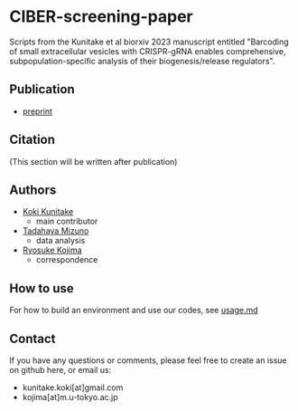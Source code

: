 # CIBER-screening-paper
Scripts from the Kunitake et al biorxiv 2023 manuscript entitled "Barcoding of small extracellular vesicles with CRISPR-gRNA enables comprehensive, subpopulation-specific analysis of their biogenesis/release regulators".

## Publication
- [preprint](https://www.biorxiv.org/content/10.1101/2023.09.28.559700v1)

## Citation
(This section will be written after publication)

## Authors
- [Koki Kunitake](https://github.com/Koki-KUNITAKE)  
    - main contributor  
- [Tadahaya Mizuno](https://github.com/tadahayamiz)  
    - data analysis
- [Ryosuke Kojima](https://github.com/Ryosuke-Kojima)
    - correspondence

## How to use
For how to build an environment and use our codes, see [usage.md](usage.md)

## Contact
If you have any questions or comments, please feel free to create an issue on github here, or email us:  
- kunitake.koki[at]gmail.com
- kojima[at]m.u-tokyo.ac.jp
